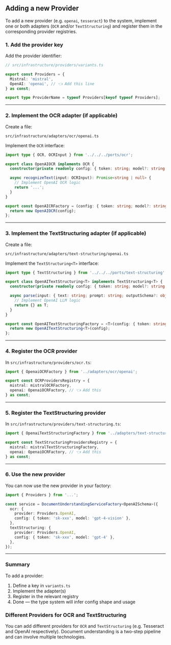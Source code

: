 ## Adding a new Provider

To add a new provider (e.g. `openai`, `tesseract`) to the system, implement one or both adapters (`OCR` and/or `TextStructuring`) and register them in the corresponding provider registries.

### 1. Add the provider key

Add the provider identifier:

```ts
// src/infrastructure/providers/variants.ts

export const Providers = {
  Mistral: 'mistral',
  OpenAI: 'openai', // 👈 Add this line
} as const;

export type ProviderName = typeof Providers[keyof typeof Providers];
```

---

### 2. Implement the OCR adapter (if applicable)

Create a file:

```
src/infrastructure/adapters/ocr/openai.ts
```

Implement the `OCR` interface:

```ts
import type { OCR, OCRInput } from '../../../ports/ocr';

export class OpenAIOCR implements OCR {
  constructor(private readonly config: { token: string; model?: string }) {}

  async recognizeText(input: OCRInput): Promise<string | null> {
    // Implement OpenAI OCR logic
    return '...';
  }
}

export const OpenAICRFactory = (config: { token: string; model?: string }): OCR => {
  return new OpenAIOCR(config);
};
```

---

### 3. Implement the TextStructuring adapter (if applicable)

Create a file:

```
src/infrastructure/adapters/text-structuring/openai.ts
```

Implement the `TextStructuring<T>` interface:

```ts
import type { TextStructuring } from '../../../ports/text-structuring';

export class OpenAITextStructuring<T> implements TextStructuring<T> {
  constructor(private readonly config: { token: string; model?: string }) {}

  async parse(input: { text: string; prompt: string; outputSchema?: object }): Promise<T> {
    // Implement OpenAI LLM logic
    return {} as T;
  }
}

export const OpenAITextStructuringFactory = <T>(config: { token: string; model?: string }): TextStructuring<T> => {
  return new OpenAITextStructuring<T>(config);
};
```

---

### 4. Register the OCR provider

In `src/infrastructure/providers/ocr.ts`:

```ts
import { OpenaiOCRFactory } from '../adapters/ocr/openai';

export const OCRProvidersRegistry = {
  mistral: mistralOCRFactory,
  openai: OpenaiOCRFactory, // 👈 Add this
} as const;
```

---

### 5. Register the TextStructuring provider

In `src/infrastructure/providers/text-structuring.ts`:

```ts
import { OpenaiTextStructuringFactory } from '../adapters/text-structuring/openai';

export const TextStructuringProvidersRegistry = {
  mistral: mistralTextStructuringFactory,
  openai: OpenaiOCRFactory, // 👈 Add this
} as const;
```

---

### 6. Use the new provider

You can now use the new provider in your factory:

```ts
import { Providers } from '...';

const service = DocumentUnderstandingServiceFactory<OpenAISchema>({
  ocr: {
    provider: Providers.OpenAI,
    config: { token: 'sk-xxx', model: 'gpt-4-vision' },
  },
  textStructuring: {
    provider: Providers.OpenAI,
    config: { token: 'sk-xxx', model: 'gpt-4' },
  },
});
```

---

### Summary

To add a provider:
1. Define a key in `variants.ts`
2. Implement the adapter(s)
3. Register in the relevant registry
4. Done — the type system will infer config shape and usage

### Different Providers for OCR and TextStructuring
You can add different providers for `OCR` and `TextStructuring` (e.g. Tesseract and OpenAI respectively). Document understanding is a two-step pipeline and can involve multiple technologies.
